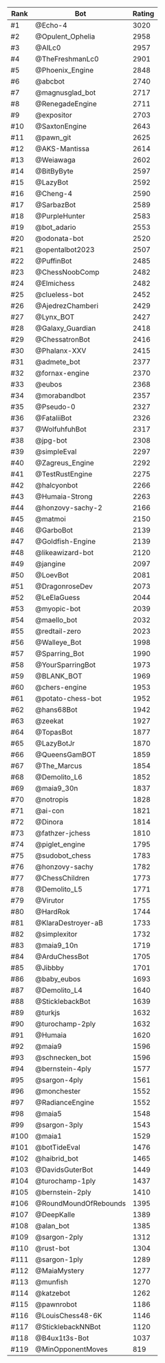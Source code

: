 Rank|Bot|Rating
---|---|---
#1|@Echo-4|3020
#2|@Opulent_Ophelia|2958
#3|@AILc0|2957
#4|@TheFreshmanLc0|2901
#5|@Phoenix_Engine|2848
#6|@abcbot|2740
#7|@magnusglad_bot|2717
#8|@RenegadeEngine|2711
#9|@expositor|2703
#10|@SaxtonEngine|2643
#11|@pawn_git|2625
#12|@AKS-Mantissa|2614
#13|@Weiawaga|2602
#14|@BitByByte|2597
#15|@LazyBot|2592
#16|@Cheng-4|2590
#17|@SarbazBot|2589
#18|@PurpleHunter|2583
#19|@bot_adario|2553
#20|@odonata-bot|2520
#21|@opentalbot2023|2507
#22|@PuffinBot|2485
#23|@ChessNoobComp|2482
#24|@Elmichess|2482
#25|@clueless-bot|2452
#26|@AjedrezChamberi|2429
#27|@Lynx_BOT|2427
#28|@Galaxy_Guardian|2418
#29|@ChessatronBot|2416
#30|@Phalanx-XXV|2415
#31|@admete_bot|2377
#32|@fornax-engine|2370
#33|@eubos|2368
#34|@morabandbot|2357
#35|@Pseudo-0|2327
#36|@FataliiBot|2326
#37|@WolfuhfuhBot|2317
#38|@jpg-bot|2308
#39|@simpleEval|2297
#40|@Zagreus_Engine|2292
#41|@TestRustEngine|2275
#42|@halcyonbot|2266
#43|@Humaia-Strong|2263
#44|@honzovy-sachy-2|2166
#45|@matmoi|2150
#46|@GarboBot|2139
#47|@Goldfish-Engine|2139
#48|@likeawizard-bot|2120
#49|@jangine|2097
#50|@LoevBot|2081
#51|@DragonroseDev|2073
#52|@LeElaGuess|2044
#53|@myopic-bot|2039
#54|@maello_bot|2032
#55|@redtail-zero|2023
#56|@Walleye_Bot|1998
#57|@Sparring_Bot|1990
#58|@YourSparringBot|1973
#59|@BLANK_BOT|1969
#60|@chers-engine|1953
#61|@potato-chess-bot|1952
#62|@hans68Bot|1942
#63|@zeekat|1927
#64|@TopasBot|1877
#65|@LazyBotJr|1870
#66|@QueensGamBOT|1859
#67|@The_Marcus|1854
#68|@Demolito_L6|1852
#69|@maia9_30n|1837
#70|@notropis|1828
#71|@ai-con|1821
#72|@Dinora|1814
#73|@fathzer-jchess|1810
#74|@piglet_engine|1795
#75|@sudobot_chess|1783
#76|@honzovy-sachy|1782
#77|@ChessChildren|1773
#78|@Demolito_L5|1771
#79|@Virutor|1755
#80|@HardRok|1744
#81|@KlaraDestroyer-aB|1733
#82|@simplexitor|1732
#83|@maia9_10n|1719
#84|@ArduChessBot|1705
#85|@Jibbby|1701
#86|@baby_eubos|1693
#87|@Demolito_L4|1640
#88|@SticklebackBot|1639
#89|@turkjs|1632
#90|@turochamp-2ply|1632
#91|@Humaia|1620
#92|@maia9|1596
#93|@schnecken_bot|1596
#94|@bernstein-4ply|1577
#95|@sargon-4ply|1561
#96|@monchester|1552
#97|@RadianceEngine|1552
#98|@maia5|1548
#99|@sargon-3ply|1543
#100|@maia1|1529
#101|@botTideEval|1476
#102|@haibrid_bot|1465
#103|@DavidsGuterBot|1449
#104|@turochamp-1ply|1437
#105|@bernstein-2ply|1410
#106|@RoundMoundOfRebounds|1395
#107|@DeepKalle|1389
#108|@alan_bot|1385
#109|@sargon-2ply|1312
#110|@rust-bot|1304
#111|@sargon-1ply|1289
#112|@MaiaMystery|1277
#113|@munfish|1270
#114|@katzebot|1262
#115|@pawnrobot|1186
#116|@LouisChess48-6K|1146
#117|@SticklebackNNBot|1120
#118|@B4ux1t3s-Bot|1037
#119|@MinOpponentMoves|819
